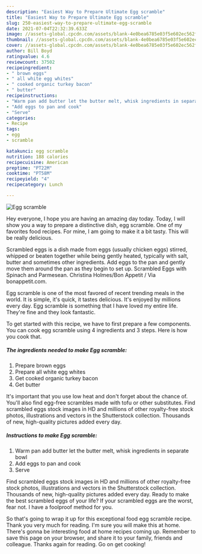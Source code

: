 ```yaml
---
description: "Easiest Way to Prepare Ultimate Egg scramble"
title: "Easiest Way to Prepare Ultimate Egg scramble"
slug: 250-easiest-way-to-prepare-ultimate-egg-scramble
date: 2021-07-04T22:32:39.633Z
image: //assets-global.cpcdn.com/assets/blank-4e0bea6785e03f5e602ec562f230caae08da540cada707380b4fe1bbebba43da.png
thumbnail: //assets-global.cpcdn.com/assets/blank-4e0bea6785e03f5e602ec562f230caae08da540cada707380b4fe1bbebba43da.png
cover: //assets-global.cpcdn.com/assets/blank-4e0bea6785e03f5e602ec562f230caae08da540cada707380b4fe1bbebba43da.png
author: Bill Boyd
ratingvalue: 4.6
reviewcount: 37502
recipeingredient:
- " brown eggs"
- " all white egg whites"
- " cooked organic turkey bacon"
- " butter"
recipeinstructions:
- "Warm pan add butter let the butter melt, whisk ingredients in separate bowl"
- "Add eggs to pan and cook"
- "Serve"
categories:
- Recipe
tags:
- egg
- scramble

katakunci: egg scramble 
nutrition: 188 calories
recipecuisine: American
preptime: "PT22M"
cooktime: "PT58M"
recipeyield: "4"
recipecategory: Lunch

---
```



![Egg scramble](//assets-global.cpcdn.com/assets/blank-4e0bea6785e03f5e602ec562f230caae08da540cada707380b4fe1bbebba43da.png)

Hey everyone, I hope you are having an amazing day today. Today, I will show you a way to prepare a distinctive dish, egg scramble. One of my favorites food recipes. For mine, I am going to make it a bit tasty. This will be really delicious.

Scrambled eggs is a dish made from eggs (usually chicken eggs) stirred, whipped or beaten together while being gently heated, typically with salt, butter and sometimes other ingredients. Add eggs to the pan and gently move them around the pan as they begin to set up. Scrambled Eggs with Spinach and Parmesean. Christina Holmes/Bon Appetit / Via bonappetit.com.

Egg scramble is one of the most favored of recent trending meals in the world. It is simple, it's quick, it tastes delicious. It's enjoyed by millions every day. Egg scramble is something that I have loved my entire life. They're fine and they look fantastic.


To get started with this recipe, we have to first prepare a few components. You can cook egg scramble using 4 ingredients and 3 steps. Here is how you cook that.

<!--inarticleads1-->

##### The ingredients needed to make Egg scramble:

1. Prepare  brown eggs
1. Prepare  all white egg whites
1. Get  cooked organic turkey bacon
1. Get  butter


It&#39;s important that you use low heat and don&#39;t forget about the chance of. You&#39;ll also find egg-free scrambles made with tofu or other substitutes. Find scrambled eggs stock images in HD and millions of other royalty-free stock photos, illustrations and vectors in the Shutterstock collection. Thousands of new, high-quality pictures added every day. 

<!--inarticleads2-->

##### Instructions to make Egg scramble:

1. Warm pan add butter let the butter melt, whisk ingredients in separate bowl
1. Add eggs to pan and cook
1. Serve


Find scrambled eggs stock images in HD and millions of other royalty-free stock photos, illustrations and vectors in the Shutterstock collection. Thousands of new, high-quality pictures added every day. Ready to make the best scrambled eggs of your life? If your scrambled eggs are the worst, fear not. I have a foolproof method for you. 

So that's going to wrap it up for this exceptional food egg scramble recipe. Thank you very much for reading. I'm sure you will make this at home. There's gonna be interesting food at home recipes coming up. Remember to save this page on your browser, and share it to your family, friends and colleague. Thanks again for reading. Go on get cooking!
